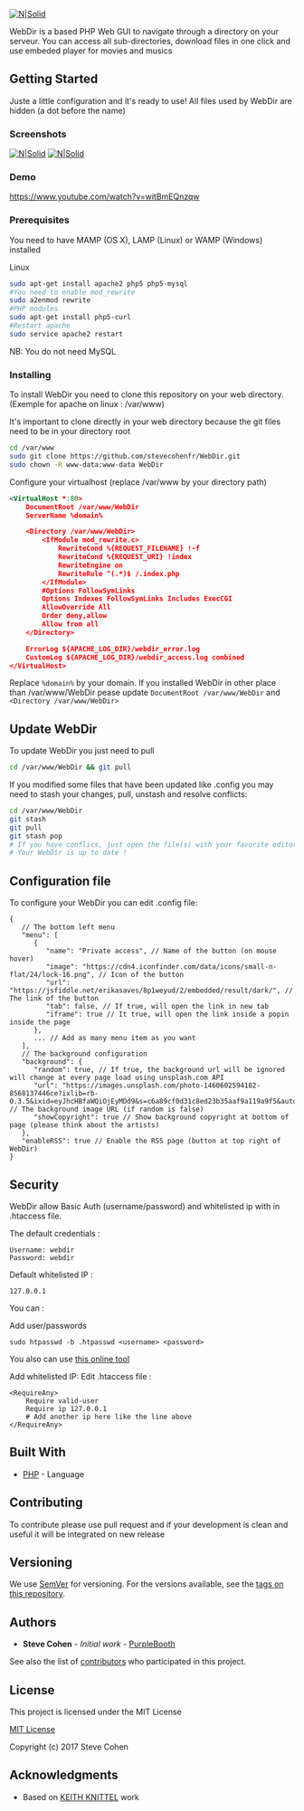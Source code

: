 [![N|Solid](http://nsm07.casimages.com/img/2017/04/26/17042603415512824615001554.png)](https://github.com/ReaperSoon/WebDir)

WebDir is a based PHP Web GUI to navigate through a directory on your serveur.
You can access all sub-directories, download files in one click and use embeded player for movies and musics

## Getting Started

Juste a little configuration and it's ready to use!
All files used by WebDir are hidden (a dot before the name)

### Screenshots

[![N|Solid](http://nsm07.casimages.com/img/2017/04/26//mini_17042605545612824615001890.png)](http://nsm07.casimages.com/img/2017/04/26//17042605545612824615001890.png) [![N|Solid](http://nsm07.casimages.com/img/2017/04/26//mini_17042606061712824615001943.png)](http://nsm07.casimages.com/img/2017/04/26//17042606061712824615001943.png)

### Demo
https://www.youtube.com/watch?v=witBmEQnzqw

### Prerequisites

You need to have MAMP (OS X), LAMP (Linux) or WAMP (Windows) installed

Linux
```sh
sudo apt-get install apache2 php5 php5-mysql
#You need to enable mod_rewrite
sudo a2enmod rewrite
#PHP modules
sudo apt-get install php5-curl
#Restart apache
sudo service apache2 restart
```

NB: You do not need MySQL

### Installing

To install WebDir you need to clone this repository on your web directory.
(Exemple for apache on linux : /var/www)

It's important to clone directly in your web directory because the git files need to be in your directory root

```sh
cd /var/www
sudo git clone https://github.com/stevecohenfr/WebDir.git
sudo chown -R www-data:www-data WebDir
```

Configure your virtualhost (replace /var/www by your directory path)

```xml
<VirtualHost *:80>
    DocumentRoot /var/www/WebDir
    ServerName %domain%

    <Directory /var/www/WebDir>
        <IfModule mod_rewrite.c>
            RewriteCond %{REQUEST_FILENAME} !-f
            RewriteCond %{REQUEST_URI} !index
            RewriteEngine on
            RewriteRule ^(.*)$ /.index.php
        </IfModule>
        #Options FollowSymLinks
        Options Indexes FollowSymLinks Includes ExecCGI
        AllowOverride All
        Order deny,allow
        Allow from all
    </Directory>

    ErrorLog ${APACHE_LOG_DIR}/webdir_error.log
    CustomLog ${APACHE_LOG_DIR}/webdir_access.log combined
</VirtualHost>
```

Replace `%domain%` by your domain.
If you installed WebDir in other place than /var/www/WebDir pease update `DocumentRoot /var/www/WebDir` and `<Directory /var/www/WebDir>`

## Update WebDir

To update WebDir you just need to pull

```sh
cd /var/www/WebDir && git pull
```

If you modified some files that have been updated like .config you may need to stash your changes, pull, unstash and resolve conflicts:

```sh
cd /var/www/WebDir
git stash
git pull
git stash pop
# If you have conflics, just open the file(s) with your favorite editor and resolve conflicts
# Your WebDir is up to date !
```

## Configuration file

To configure your WebDir you can edit .config file:
```
{
   // The bottom left menu
   "menu": [
      {
         "name": "Private access", // Name of the button (on mouse hover)
         "image": "https://cdn4.iconfinder.com/data/icons/small-n-flat/24/lock-16.png", // Icon of the button
         "url": "https://jsfiddle.net/erikasaves/8p1weyud/2/embedded/result/dark/", // The link of the button
         "tab": false, // If true, will open the link in new tab
         "iframe": true // It true, will open the link inside a popin inside the page
      },
      ... // Add as many menu item as you want
   ],
   // The background configuration
   "background": {
      "random": true, // If true, the background url will be ignored will change at every page load using unsplash.com API
      "url": "https://images.unsplash.com/photo-1460602594182-8568137446ce?ixlib=rb-0.3.5&ixid=eyJhcHBfaWQiOjEyMDd9&s=c6a89cf0d31c8ed23b35aaf9a119a9f5&auto=format&fit=crop&w=2255&q=80", // The background image URL (if random is false)
      "showCopyright": true // Show background copyright at bottom of page (please think about the artists)
   },
   "enableRSS": true // Enable the RSS page (button at top right of WebDir)
}
```

## Security

WebDir allow Basic Auth (username/password) and whitelisted ip with in .htaccess file.

The default credentials :

```
Username: webdir
Password: webdir
```

Default whitelisted IP :
```
127.0.0.1
```

You can :

Add user/passwords
```
sudo htpasswd -b .htpasswd <username> <password>
```
You also can use [this online tool](http://www.htaccesstools.com/htpasswd-generator/)

Add whitelisted IP:
Edit .htaccess file :
```
<RequireAny>
    Require valid-user
    Require ip 127.0.0.1
    # Add another ip here like the line above
</RequireAny>
```

## Built With

* [PHP](https://secure.php.net/) - Language

## Contributing

To contribute please use pull request and if your development is clean and useful it will be integrated on new release

## Versioning

We use [SemVer](http://semver.org/) for versioning. For the versions available, see the [tags on this repository](http://git.stevecohen.fr/public-projects/webdir/tags). 

## Authors

* **Steve Cohen** - *Initial work* - [PurpleBooth](http://git.stevecohen.fr/explore/projects)

See also the list of [contributors](http://git.stevecohen.fr/public-projects/webdir/CONTRIBUTORS) who participated in this project.

## License

This project is licensed under the MIT License

[MIT License](https://choosealicense.com/licenses/mit/)

Copyright (c) 2017 Steve Cohen


## Acknowledgments

* Based on [KEITH KNITTEL](https://css-tricks.com/styling-a-server-generated-file-directory/) work
